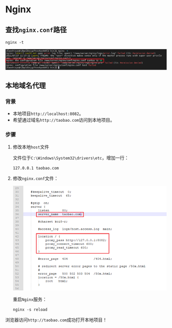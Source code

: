 # Nginx

## 查找`nginx.conf`路径

```
nginx -t
```

![image-20210727111931942](https://raw.githubusercontent.com/David-Shi-1989/img-bed/master/20210727111932.png)

## 本地域名代理

### 背景

- 本地项目`http://localhost:8082`。
- 希望通过域名`http://taobao.com`访问到本地项目。

### 步骤

1. 修改本地`host`文件

   文件位于`C:\Windows\System32\drivers\etc`，增加一行：

   ```
   127.0.0.1 taobao.com
   ```

2. 修改`nginx.conf`文件：

   ![image-20210713094325916](https://raw.githubusercontent.com/David-Shi-1989/img-bed/master/20210713094326.png)

   重启`Nginx`服务：

   ```
   nginx -s reload
   ```

浏览器访问`http://taobao.com`成功打开本地项目！
